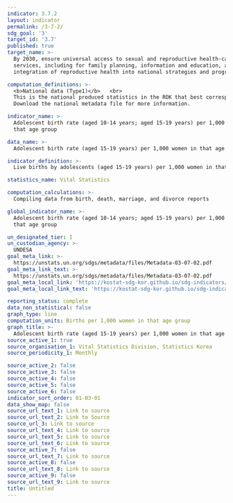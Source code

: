 ```yaml
---
indicator: 3.7.2
layout: indicator
permalink: /3-7-2/
sdg_goal: '3'
target_id: '3.7'
published: true
target_name: >-
  By 2030, ensure universal access to sexual and reproductive health-care
  services, including for family planning, information and education, and the
  integration of reproductive health into national strategies and programmes

computation_definitions: >-
  <b>National data (Type1)</b>   <br>
  This is the national produced statistics in the ROK that best corresponds to the definition of UN SDGs indicators. <br>
  Download the national metadata file for more information.

indicator_name: >-
  Adolescent birth rate (aged 10-14 years; aged 15-19 years) per 1,000 women in
  that age group

data_name: >-
  Adolescent birth rate (aged 15-19 years) per 1,000 women in that age group

indicator_definition: >-
  Live births by adolescents (aged 15-19 years) per 1,000 women in that age group

statistics_name: Vital Statistics

computation_calculations: >-
  Compiling data from birth, death, marriage, and divorce reports

global_indicator_name: >-
  Adolescent birth rate (aged 10-14 years; aged 15-19 years) per 1,000 women in
  that age group

un_designated_tier: I
un_custodian_agency: >-
  UNDESA
goal_meta_link: >-
  https://unstats.un.org/sdgs/metadata/files/Metadata-03-07-02.pdf   
goal_meta_link_text: >-
  https://unstats.un.org/sdgs/metadata/files/Metadata-03-07-02.pdf   
goal_meta_local_link: 'https://kostat-sdg-kor.github.io/sdg-indicators/public/data/Metadata-03-07-02_ENG.pdf'
goal_meta_local_link_text: 'https://kostat-sdg-kor.github.io/sdg-indicators/public/data/Metadata-03-07-02_ENG.pdf'

reporting_status: complete
data_non_statistical: false
graph_type: line
computation_units: Births per 1,000 women in that age group
graph_title: >-
  Adolescent birth rate (aged 15-19 years) per 1,000 women in that age group
source_active_1: true
source_organisation_1: Vital Statistics Division, Statistics Korea 
source_periodicity_1: Monthly

source_active_2: false
source_active_3: false
source_active_4: false
source_active_5: false
source_active_6: false
indicator_sort_order: 01-03-01
data_show_map: false
source_url_text_1: Link to source
source_url_text_2: Link to Source
source_url_3: Link to source
source_url_text_4: Link to source
source_url_text_5: Link to source
source_url_text_6: Link to source
source_active_7: false
source_url_text_7: Link to source
source_active_8: false
source_url_text_8: Link to source
source_active_9: false
source_url_text_9: Link to source
title: Untitled
---
```


